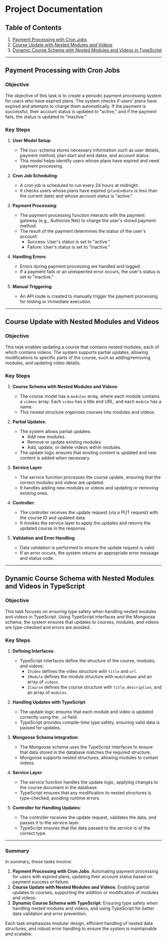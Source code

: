 # Project Documentation

## Table of Contents

1. [Payment Processing with Cron Jobs](#payment-processing-with-cron-jobs)
2. [Course Update with Nested Modules and Videos](#course-update-with-nested-modules-and-videos)
3. [Dynamic Course Schema with Nested Modules and Videos in TypeScript](#dynamic-course-schema-with-nested-modules-and-videos-in-typescript)

---

## Payment Processing with Cron Jobs

### Objective
The objective of this task is to create a periodic payment processing system for users who have expired plans. The system checks if users' plans have expired and attempts to charge them automatically. If the payment is successful, their account status is updated to "active," and if the payment fails, the status is updated to "inactive."

### Key Steps

1. **User Model Setup**:
   - The `User` schema stores necessary information such as user details, payment method, plan start and end dates, and account status.
   - This model helps identify users whose plans have expired and need payment processing.

2. **Cron Job Scheduling**:
   - A cron job is scheduled to run every 24 hours at midnight.
   - It checks users whose plans have expired (`planEndDate` is less than the current date) and whose account status is "active."

3. **Payment Processing**:
   - The payment processing function interacts with the payment gateway (e.g., Authorize.Net) to charge the user's stored payment method.
   - The result of the payment determines the status of the user's account:
     - Success: User's status is set to "active."
     - Failure: User's status is set to "inactive."

4. **Handling Errors**:
   - Errors during payment processing are handled and logged.
   - If a payment fails or an unexpected error occurs, the user's status is set to "inactive."

5. **Manual Triggering**:
   - An API route is created to manually trigger the payment processing for testing or immediate execution.

---

## Course Update with Nested Modules and Videos

### Objective
This task enables updating a course that contains nested modules, each of which contains videos. The system supports partial updates, allowing modifications to specific parts of the course, such as adding/removing modules, and updating video details.

### Key Steps

1. **Course Schema with Nested Modules and Videos**:
   - The course model has a `modules` array, where each module contains a `videos` array. Each `video` has a title and URL, and each `module` has a name.
   - This nested structure organizes courses into modules and videos.

2. **Partial Updates**:
   - The system allows partial updates:
     - Add new modules.
     - Remove or update existing modules.
     - Add, update, or delete videos within modules.
   - The update logic ensures that existing content is updated and new content is added when necessary.

3. **Service Layer**:
   - The service function processes the course update, ensuring that the correct modules and videos are updated.
   - It handles adding new modules or videos and updating or removing existing ones.

4. **Controller**:
   - The controller receives the update request (via a PUT request) with the course ID and updated data.
   - It invokes the service layer to apply the updates and returns the updated course in the response.

5. **Validation and Error Handling**:
   - Data validation is performed to ensure the update request is valid.
   - If an error occurs, the system returns an appropriate error message and status code.

---

## Dynamic Course Schema with Nested Modules and Videos in TypeScript

### Objective
This task focuses on ensuring type safety when handling nested modules and videos in TypeScript. Using TypeScript interfaces and the Mongoose schema, the system ensures that updates to courses, modules, and videos are type-checked and errors are avoided.

### Key Steps

1. **Defining Interfaces**:
   - TypeScript interfaces define the structure of the course, modules, and videos:
     - `IVideo` defines the video structure with `title` and `url`.
     - `IModule` defines the module structure with `moduleName` and an array of `videos`.
     - `ICourse` defines the course structure with `title`, `description`, and an array of `modules`.

2. **Handling Updates with TypeScript**:
   - The update logic ensures that each module and video is updated correctly using the `_id` field.
   - TypeScript provides compile-time type safety, ensuring valid data is passed for updates.

3. **Mongoose Schema Integration**:
   - The Mongoose schema uses the TypeScript interfaces to ensure that data stored in the database matches the required structure.
   - Mongoose supports nested structures, allowing modules to contain videos.

4. **Service Layer**:
   - The service function handles the update logic, applying changes to the course document in the database.
   - TypeScript ensures that any modification to nested structures is type-checked, avoiding runtime errors.

5. **Controller for Handling Updates**:
   - The controller receives the update request, validates the data, and passes it to the service layer.
   - TypeScript ensures that the data passed to the service is of the correct type.

---

### Summary

In summary, these tasks involve:
1. **Payment Processing with Cron Jobs**: Automating payment processing for users with expired plans, updating their account status based on payment success or failure.
2. **Course Update with Nested Modules and Videos**: Enabling partial updates to courses, supporting the addition or modification of modules and videos.
3. **Dynamic Course Schema with TypeScript**: Ensuring type safety when handling nested modules and videos, and using TypeScript for better data validation and error prevention.

Each task emphasizes modular design, efficient handling of nested data structures, and robust error handling to ensure the system is maintainable and scalable.
